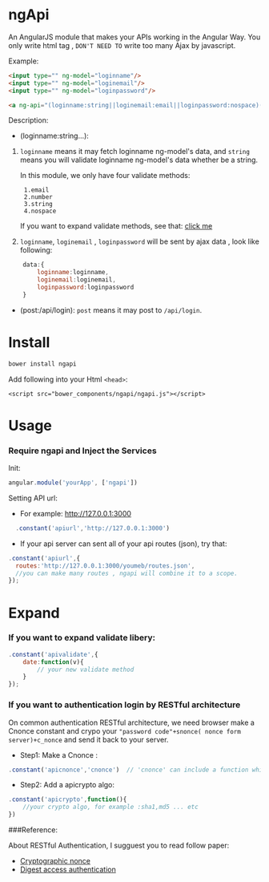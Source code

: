 ngApi
=========

An AngularJS module that makes your APIs working in the Angular Way.
You only write html tag , `DON'T NEED TO` write too many Ajax by javascript.

Example:

```html
<input type="" ng-model="loginname"/>
<input type="" ng-model="loginemail"/>
<input type="" ng-model="loginpassword"/>

<a ng-api="(loginname:string||loginemail:email||loginpassword:nospace)(post:/api/login)">send</a>
```

Description:

* (loginname:string...):
    
1. `loginname` means it may fetch loginname ng-model's data, and `string` means you will validate loginname ng-model's data whether be a string.

    In this module, we only have four validate methods:
        
        1.email 
        2.number 
        3.string 
        4.nospace
        
    If you want to expand validate methods, see that: [click me](https://github.com/iamblue/ngApi#Expand)

2. `loginname`, `loginemail` , `loginpassword` will be sent by ajax data , look like following:

```javascript 
    data:{
        loginname:loginname,
        loginemail:loginemail,
        loginpassword:loginpassword
    }
```

* (post:/api/login): `post` means it may post to `/api/login`.



Install
=======

```bash
bower install ngapi
```

Add following into your Html `<head>`:

```
<script src="bower_components/ngapi/ngapi.js"></script>
```



Usage
=======

### Require ngapi and Inject the Services

Init:

```javascript
angular.module('yourApp', ['ngapi'])
```

Setting API url: 

* For example: http://127.0.0.1:3000
  
```javascript 
  .constant('apiurl','http://127.0.0.1:3000')
```
  
* If your api server can sent all of your api routes (json), try that:

```javascript
.constant('apiurl',{
  routes:'http://127.0.0.1:3000/youmeb/routes.json',
  //you can make many routes , ngapi will combine it to a scope.
});
```

Expand
=======

### If you want to expand validate libery:

```javascript
.constant('apivalidate',{
    date:function(v){
        // your new validate method
    }
});
```

  
### If you want to authentication login by RESTful architecture

On common authentication RESTful architecture, we need browser make a Cnonce constant and crypo your `"password code"+snonce( nonce form server)+c_nonce` and send it back to your server.

* Step1: Make a Cnonce : 

```javascript
.constant('apicnonce','cnonce')  // 'cnonce' can include a function which will make a new cnonce code 
```

* Step2: Add a apicrypto algo:

```javascript 
.constant('apicrypto',function(){
    //your crypto algo, for example :sha1,md5 ... etc
})

```

###Reference:

About RESTful Authentication, I sugguest you to read follow paper:

* [Cryptographic nonce](http://en.wikipedia.org/wiki/Cryptographic_nonce)
* [Digest access authentication](http://en.wikipedia.org/wiki/Digest_access_authentication)




